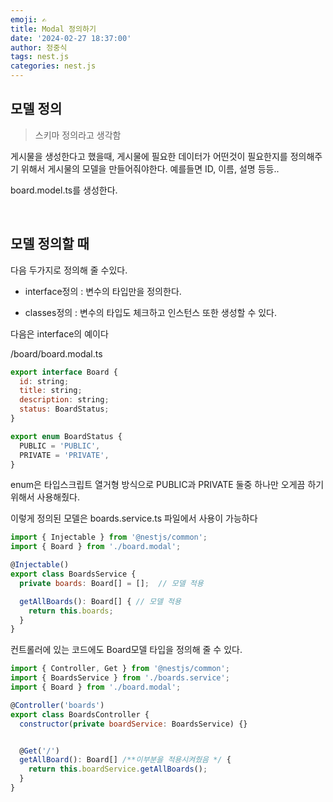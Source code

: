 ```yaml
---
emoji: ✍
title: Modal 정의하기
date: '2024-02-27 18:37:00'
author: 정중식
tags: nest.js
categories: nest.js
---
```


## 모델 정의

> 스키마 정의라고 생각함

게시물을 생성한다고 했을때, 게시물에 필요한 데이터가 어떤것이 필요한지를 정의해주기 위해서 게시물의 모델을 만들어줘야한다.
예를들면 ID, 이름, 설명 등등..

board.model.ts를 생성한다.

<br/>

## 모델 정의할 때

다음 두가지로 정의해 줄 수있다.

- interface정의 : 변수의 타입만을 정의한다.

- classes정의 : 변수의 타입도 체크하고 인스턴스 또한 생성할 수 있다.

다음은 interface의 예이다

/board/board.modal.ts

```js
export interface Board {
  id: string;
  title: string;
  description: string;
  status: BoardStatus;
}

export enum BoardStatus {
  PUBLIC = 'PUBLIC',
  PRIVATE = 'PRIVATE',
}


```

enum은 타입스크립트 열거형 방식으로 PUBLIC과 PRIVATE 둘중 하나만 오게끔 하기위해서 사용해줬다.

이렇게 정의된 모델은 boards.service.ts 파일에서 사용이 가능하다

```js
import { Injectable } from '@nestjs/common';
import { Board } from './board.modal';

@Injectable()
export class BoardsService {
  private boards: Board[] = [];  // 모델 적용

  getAllBoards(): Board[] { // 모델 적용
    return this.boards;
  }
}

```

컨트롤러에 있는 코드에도 Board모델 타입을 정의해 줄 수 있다.

```js
import { Controller, Get } from '@nestjs/common';
import { BoardsService } from './boards.service';
import { Board } from './board.modal';

@Controller('boards')
export class BoardsController {
  constructor(private boardService: BoardsService) {}


  @Get('/')
  getAllBoard(): Board[] /**이부분을 적용시켜줬음 */ {
    return this.boardService.getAllBoards();
  }
}

```

```toc

```
